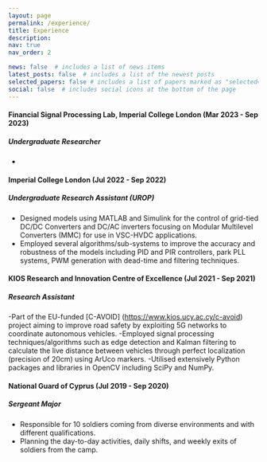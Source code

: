 ```yaml
---
layout: page
permalink: /experience/
title: Experience
description:
nav: true
nav_order: 2

news: false  # includes a list of news items
latest_posts: false  # includes a list of the newest posts
selected_papers: false # includes a list of papers marked as "selected={true}"
social: false  # includes social icons at the bottom of the page
---
```


#### Financial Signal Processing Lab, Imperial College London (Mar 2023 - Sep 2023)

##### *Undergraduate Researcher*
-

#### Imperial College London (Jul 2022 - Sep 2022)

##### *Undergraduate Research Assistant (UROP)*
- Designed models using MATLAB and Simulink for the control of grid-tied DC/DC Converters
and DC/AC inverters focusing on Modular Multilevel Converters (MMC) for use in VSC-HVDC applications.
- Employed several algorithms/sub-systems to improve the accuracy and robustness of the
models including PID and PIR controllers, park PLL systems, PWM generation with dead-time
and filtering techniques.

#### KIOS Research and Innovation Centre of Excellence (Jul 2021 - Sep 2021)

##### *Research Assistant*
-Part of the EU-funded [C-AVOID] (https://www.kios.ucy.ac.cy/c-avoid) project aiming to improve road
safety by exploiting 5G networks to coordinate autonomous vehicles.
-Employed signal processing techniques/algorithms such as edge detection and Kalman filtering to
calculate the live distance between vehicles through perfect localization (precision of 20cm)
using ArUco markers.
-Utilised extensively Python packages and libraries in OpenCV including SciPy and NumPy.

#### National Guard of Cyprus (Jul 2019 - Sep 2020)

##### *Sergeant Major*
- Responsible for 10 soldiers coming from diverse environments and with different qualifications.
- Planning the day-to-day activities, daily shifts, and weekly exits of soldiers from the camp.

